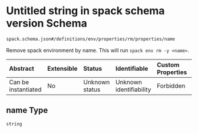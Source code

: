 # Untitled string in spack schema version Schema

```txt
spack.schema.json#/definitions/env/properties/rm/properties/name
```

Remove spack environment by name. This will run `spack env rm -y <name>`.

| Abstract            | Extensible | Status         | Identifiable            | Custom Properties | Additional Properties | Access Restrictions | Defined In                                                            |
| :------------------ | :--------- | :------------- | :---------------------- | :---------------- | :-------------------- | :------------------ | :-------------------------------------------------------------------- |
| Can be instantiated | No         | Unknown status | Unknown identifiability | Forbidden         | Allowed               | none                | [spack.schema.json*](../out/spack.schema.json "open original schema") |

## name Type

`string`
